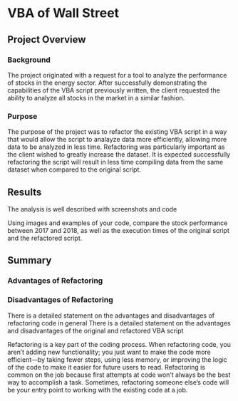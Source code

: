 # VBA of Wall Street

## Project Overview
### Background
The project originated with a request for a tool to analyze the performance of stocks in the energy sector. After successfully demonstrating the capabilities of the VBA script previously written, the client requested the ability to analyze all stocks in the market in a similar fashion.

### Purpose
The purpose of the project was to refactor the existing VBA script in a way that would allow the script to analayze data more efficiently, allowing more data to be analyzed in less time. Refactoring was particularly important as the client wished to greatly increase the dataset. It is expected successfully refactoring the script will result in less time compiling data from the same dataset when compared to the original script.

## Results
The analysis is well described with screenshots and code

Using images and examples of your code, compare the stock performance between 2017 and 2018, as well as the execution times of the original script and the refactored script.

## Summary
### Advantages of Refactoring


### Disadvantages of Refactoring

There is a detailed statement on the advantages and disadvantages of refactoring code in general
There is a detailed statement on the advantages and disadvantages of the original and refactored VBA script

Refactoring is a key part of the coding process. When refactoring code, you aren’t adding new functionality; you just want to make the code more efficient—by taking fewer steps, using less memory, or improving the logic of the code to make it easier for future users to read. Refactoring is common on the job because first attempts at code won’t always be the best way to accomplish a task. Sometimes, refactoring someone else’s code will be your entry point to working with the existing code at a job.
